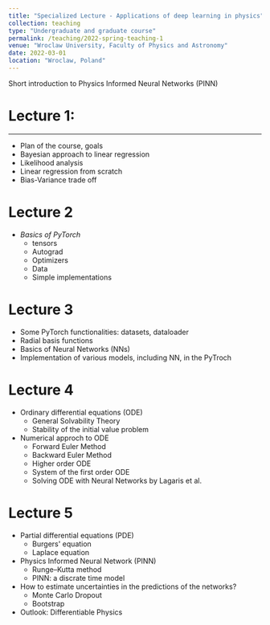 ```yaml
---
title: "Specialized Lecture - Applications of deep learning in physics"
collection: teaching
type: "Undergraduate and graduate course"
permalink: /teaching/2022-spring-teaching-1
venue: "Wroclaw University, Faculty of Physics and Astronomy"
date: 2022-03-01
location: "Wroclaw, Poland"
---
```

Short introduction to Physics Informed Neural Networks (PINN)

# Lecture 1:
------

* Plan of the course, goals
* Bayesian approach to linear regression
* Likelihood analysis
* Linear regression from scratch
* Bias-Variance trade off

# Lecture 2

* _Basics of PyTorch_
  * tensors
  * Autograd
  * Optimizers
  * Data
  * Simple implementations
 
# Lecture 3

* Some PyTorch functionalities: datasets, dataloader
* Radial basis functions
* Basics of Neural Networks (NNs)
* Implementation of various models, including NN, in the PyTroch

# Lecture 4

* Ordinary differential equations (ODE)
  * General Solvability Theory
  * Stability of the initial value problem
* Numerical approch to ODE
  * Forward Euler Method
  * Backward Euler Method
  * Higher order ODE
  * System of the first order ODE
  * Solving ODE with Neural Networks by Lagaris et al.

# Lecture 5

* Partial differential equations (PDE)
  * Burgers' equation
  * Laplace equation
* Physics Informed Neural Network (PINN) 
  * Runge–Kutta method
  * PINN:  a discrate time model
* How to estimate uncertainties in the predictions of the networks?
  * Monte Carlo Dropout
  * Bootstrap
* Outlook: Differentiable Physics
